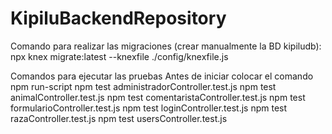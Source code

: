 # KipiluBackendRepository
Comando para realizar las migraciones (crear manualmente la BD kipiludb):
npx knex migrate:latest --knexfile ./config/knexfile.js

Comandos para ejecutar las pruebas
 Antes de iniciar colocar el comando npm run-script
 npm test administradorController.test.js
 npm test animalController.test.js
 npm test comentaristaController.test.js
 npm test formularioController.test.js
 npm test loginController.test.js 
 npm test razaController.test.js
 npm test usersController.test.js 
